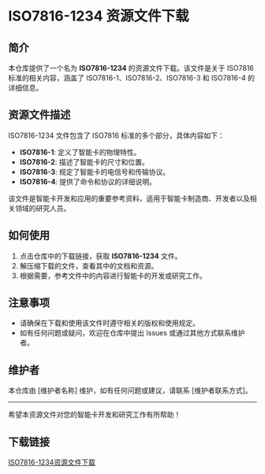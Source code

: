 # ISO7816-1234 资源文件下载

## 简介

本仓库提供了一个名为 **ISO7816-1234** 的资源文件下载。该文件是关于 ISO7816 标准的相关内容，涵盖了 ISO7816-1、ISO7816-2、ISO7816-3 和 ISO7816-4 的详细信息。

## 资源文件描述

ISO7816-1234 文件包含了 ISO7816 标准的多个部分，具体内容如下：

- **ISO7816-1**: 定义了智能卡的物理特性。
- **ISO7816-2**: 描述了智能卡的尺寸和位置。
- **ISO7816-3**: 规定了智能卡的电信号和传输协议。
- **ISO7816-4**: 提供了命令和协议的详细说明。

该文件是智能卡开发和应用的重要参考资料，适用于智能卡制造商、开发者以及相关领域的研究人员。

## 如何使用

1. 点击仓库中的下载链接，获取 **ISO7816-1234** 文件。
2. 解压缩下载的文件，查看其中的文档和资源。
3. 根据需要，参考文件中的内容进行智能卡的开发或研究工作。

## 注意事项

- 请确保在下载和使用该文件时遵守相关的版权和使用规定。
- 如有任何问题或疑问，欢迎在仓库中提出 Issues 或通过其他方式联系维护者。

## 维护者

本仓库由 [维护者名称] 维护，如有任何问题或建议，请联系 [维护者联系方式]。

---

希望本资源文件对您的智能卡开发和研究工作有所帮助！

## 下载链接

[ISO7816-1234资源文件下载](https://pan.quark.cn/s/bd45fb9b4fdc)